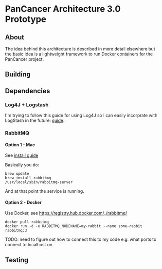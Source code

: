 # PanCancer Architecture 3.0 Prototype

## About

The idea behind this architecture is described in more detail elsewhere but the basic idea is a lightweight
framework to run Docker containers for the PanCancer project.

## Building

## Dependencies

### Log4J + Logstash

I'm trying to follow this guide for using Log4J so I can easily incorprate with LogStash in the future: [guide](https://blog.dylants.com/2013/08/27/java-logging-creating-indexing-monitoring/).

### RabbitMQ

#### Option 1 - Mac

See [install guide](https://www.rabbitmq.com/install-homebrew.html)

Basically you do:

    brew update
    brew install rabbitmq
    /usr/local/sbin/rabbitmq-server
    
And at that point the service is running.

#### Option 2 - Docker

Use Docker, see https://registry.hub.docker.com/_/rabbitmq/

    docker pull rabbitmq
    docker run -d -e RABBITMQ_NODENAME=my-rabbit --name some-rabbit rabbitmq:3

TODO: need to figure out how to connect this to my code e.g. what ports to connect to localhost on.

## Testing

